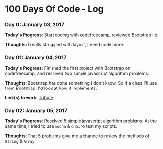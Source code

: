 # 100 Days Of Code - Log

### Day 0: January 03, 2017

**Today's Progress**: Start coding with codefreecamp, reviewed Bootstrap lib.

**Thoughts:** I really struggled with layout, I need code more.

### Day 01: January 04, 2017

**Today's Progress**: Finished the first project with Bootstrap on codefreecamp, and resolved two simple javascript algorithm problems.

**Thoughts**: Bootstrap has done something I don't know. So if a class I'll use from Bootstrap, I'd look at how it implements.

**Link(s) to work**: [Tribute](http://codepen.io/xandeer/pen/bgGgBm)

### Day 02: January 05, 2017

**Today's Progress**: Resolved 5 simple javascript algorithm problems. At the same time, I tried to use `mocha` & `chai` to test my scripts.

**Thoughts**: That 5 problems give me a chance to review the methods of `String` & `Array`.

